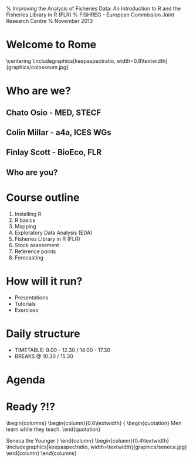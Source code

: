 % Improving the Analysis of Fisheries Data: An Introduction to R and the Fisheries Library in R (FLR) 
% FISHREG - European Commission Joint Research Centre
% November 2013

# Welcome to Rome

\centering
\includegraphics[keepaspectratio, width=0.8\textwidth]{graphics/colosseum.jpg}

# Who are we?

## Chato Osio - MED, STECF

## Colin Millar - a4a, ICES WGs

## Finlay Scott - BioEco, FLR

## Who are you?

# Course outline

1. Installing R
2. R basics
3. Mapping
4. Exploratory Data Analysis (EDA)
5. Fisheries Library in R (FLR)
6. Stock assessment
7. Reference points
8. Forecasting

# How will it run?

- Presentations
- Tutorials
- Exercises

# Daily structure

* TIMETABLE: 9.00 - 12.30 / 14.00 - 17.30
* BREAKS @ 10.30 / 15.30

# Agenda

# Ready ?!?

\begin{columns}
\begin{column}{0.6\textwidth}
{
\begin{quotation}
Men learn while they teach.
\end{quotation}

Seneca the Younger
}
\end{column}
\begin{column}{0.4\textwidth}
\includegraphics[keepaspectratio, width=\textwidth]{graphics/seneca.jpg}
\end{column}
\end{columns}



